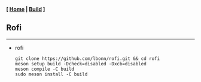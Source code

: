 <link href="../style.css" rel="stylesheet"></link>

**[ [Home](../index.html) | [Build](10-build.html) ]**

## Rofi

---

* rofi

    ```
    git clone https://github.com/lbonn/rofi.git && cd rofi
    meson setup build -Dcheck=disabled -Dxcb=disabled
    meson compile -C build
    sudo meson install -C build
    ```

<br/>
